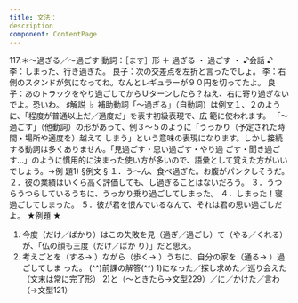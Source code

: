 ```yaml
---
title: 文法：
description
component: ContentPage
---
```



117.＊～過ぎる／～過ごす
動詞：［ます］形 ＋ 過ぎる ・
過ごす ・
♪会話 ♪
李：しまった、行き過ぎた。
良子：次の交差点を左折と言ったでしょ。
李：右側のスタンドが気になってね。なんとレギュラーが９０円を切ってたよ。
良子：あのトラックをやり過ごしてからＵターンしたら？ねえ、右に寄り過ぎないでよ。恐いわ。
♯解説 ♭
補助動詞「～過ぎる」（自動詞）は例文１、２のように、「程度が普通以上だ／過度だ」を表す初級表現で、広 範に使われます。 「～過ごす」（他動詞）の形があって、例３～５のように「うっかり（予定された時間・場所や適度を）越えて しまう」という意味の表現になります。しかし接続する動詞は多くありません。「見過ごす・思い過ごす・やり過 ごす・聞き過ごす…」のように慣用的に決まった使い方が多いので、語彙として覚えた方がいいでしょう。→例
題1)
§例文 §
１．う～ん、食べ過ぎた。お腹がパンクしそうだ。
２．彼の業績はいくら高く評価しても、し過ぎることはないだろう。
３．うつらうつらしているうちに、うっかり乗り過ごしてしまった。
４．しまった！寝過ごしてしまった。
５．彼が君を恨んでいるなんて、それは君の思い過ごしだよ。
★例題 ★
1) 今度（だけ／ばかり）はこの失敗を見（過ぎ／過ごし）て（やる／くれる）が、「仏の顔も三度（だけ／ばか り）」だと思え。
2) 考えごとを（する→ ）ながら（歩く→ ）うちに、自分の家を（通る→ ）過ごしてしま った。
(^^)前課の解答(^^)
1)になった／探し求めた／巡り会えた（文末は常に完了形）
2)と（～ときたら→文型229）／に／かけた／言わ（→文型121）
